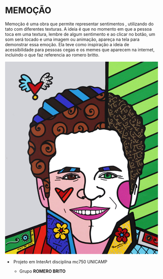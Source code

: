 # MEMOÇÃO
Memoção é uma obra que permite representar sentimentos , utilizando do tato
com diferentes texturas. A ideia é que no momento em que a pessoa toca em uma textura, lembre
de algum sentimento e ao clicar no botão, um som será tocado e uma imagem ou animação, apareça na tela
para demonstrar essa emoção. Ela teve como inspiração a ideia de acessibilidade para pessoas cegas
 e os memes que aparecem na internet, incluindo o que faz referencia ao romero britto.



![](https://github.com/phillipecardenuto/mc750/blob/master/WEB/css/img/romero.jpg?raw=true)



* ​       Projeto em InterArt disciplina mc750 UNICAMP

  * Grupo **ROMERO BRITO** 

    ​